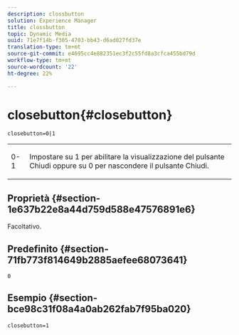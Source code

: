 ```yaml
---
description: clossbutton
solution: Experience Manager
title: clossbutton
topic: Dynamic Media
uuid: 71e7f14b-f305-4703-bb43-d6ad027fd37e
translation-type: tm+mt
source-git-commit: e4695cc4e882351ec3f2c55fd8a3cfca455bd79d
workflow-type: tm+mt
source-wordcount: '22'
ht-degree: 22%

---
```



# closebutton{#closebutton}

`closebutton=0|1`

<table id="table_9B98C97485DD4DEB8A6ECBCE8DF6B886"> 
 <tbody> 
  <tr> 
   <td colname="col1"> <p> <span class="codeph"> 0-1  </span> </p> </td> 
   <td colname="col2"> <p> Impostare su <span class="codeph"> 1</span> per abilitare la visualizzazione del pulsante Chiudi oppure su <span class="codeph"> 0</span> per nascondere il pulsante Chiudi. </p> </td> 
  </tr> 
 </tbody> 
</table>

## Proprietà {#section-1e637b22e8a44d759d588e47576891e6}

Facoltativo.

## Predefinito {#section-71fb773f814649b2885aefee68073641}

`0`

## Esempio {#section-bce98c31f08a4a0ab262fab7f95ba020}

`closebutton=1`
